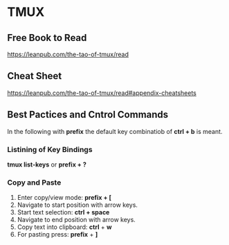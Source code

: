 # TMUX

## Free Book to Read

https://leanpub.com/the-tao-of-tmux/read

## Cheat Sheet

https://leanpub.com/the-tao-of-tmux/read#appendix-cheatsheets

## Best Pactices and Cntrol Commands

In the following with __prefix__ the default key combinatiob of __ctrl + b__ is meant.

### Listining of Key Bindings

__tmux list-keys__ or __prefix + ?__ 

### Copy and Paste

1. Enter copy/view mode: __prefix + [__ 
1. Navigate to start position with arrow keys.
1. Start text selection: __ctrl + space__
1. Navigate to end position with arrow keys.
1. Copy text into clipboard: __ctrl__ + __w__
1. For pasting press: __prefix__ + __]__
